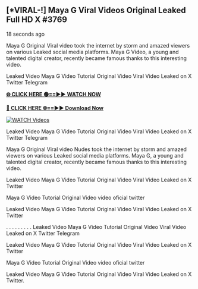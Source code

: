 ## [*VIRAL-!] Maya G Viral Videos Original Leaked Full HD X #3769

18 seconds ago

Maya G Original Viral video took the internet by storm and amazed viewers on various Leaked social media platforms. Maya G Video, a young and talented digital creator, recently became famous thanks to this interesting video.

Leaked Video Maya G Video Tutorial Original Video Viral Video Leaked on X Twitter Telegram

**[🌐 CLICK HERE 🟢==►► WATCH NOW](https://russelviper69.blogspot.com/p/valo-video.html)**

**[🔴 CLICK HERE 🌐==►► Download Now](https://russelviper69.blogspot.com/p/valo-video.html)**

[![WATCH Videos](https://i.imgur.com/dJHk4Zq.gif)](https://russelviper69.blogspot.com/p/valo-video.html)

Leaked Video Maya G Video Tutorial Original Video Viral Video Leaked on X Twitter Telegram

Maya G Original Viral video Nudes took the internet by storm and amazed viewers on various Leaked social media platforms. Maya G, a young and talented digital creator, recently became famous thanks to this interesting video.

Leaked Video Maya G Video Tutorial Original Video Viral Video Leaked on X Twitter

Maya G Video Tutorial Original Video video oficial twitter

Leaked Video Maya G Video Tutorial Original Video Viral Video Leaked on X Twitter

. . . . . . . . . Leaked Video Maya G Video Tutorial Original Video Viral Video Leaked on X Twitter Telegram

Leaked Video Maya G Video Tutorial Original Video Viral Video Leaked on X Twitter

Maya G Video Tutorial Original Video video oficial twitter

Leaked Video Maya G Video Tutorial Original Video Viral Video Leaked on X Twitter.